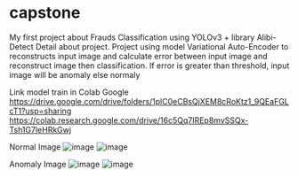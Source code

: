 # capstone
My first project about Frauds Classification using YOLOv3 + library Alibi-Detect
Detail about project. Project using model Variational Auto-Encoder to reconstructs input image and calculate error between input image and reconstruct image then classification. If error is greater than threshold, input image will be anomaly else normaly

Link model train in Colab Google
https://drive.google.com/drive/folders/1plC0eCBsQjXEM8cRoKtz1_9QEaFGLcT1?usp=sharing
https://colab.research.google.com/drive/16c5Qq7IREp8mvSSQx-Tsh1G7leHRkGwj

Normal Image
![image](https://user-images.githubusercontent.com/80798862/155887492-e4168a9f-4c35-4e38-9518-fc8ce64e78ed.png)
![image](https://user-images.githubusercontent.com/80798862/155887519-38a75c71-54e7-451b-b1c0-15bd8a2e4fd2.png)

Anomaly Image
![image](https://user-images.githubusercontent.com/80798862/155887599-f1d5bc48-3325-4f8e-9532-376d21c5b47e.png)
![image](https://user-images.githubusercontent.com/80798862/155887613-caec86b8-4398-4549-8295-291d70a0917a.png)
